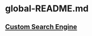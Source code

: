 # global-README.md  
## [Custom Search Engine](/docs/development-environment/browser-extensions/custom-search-engine.md)  
  



<!-- This is a comment. -->
